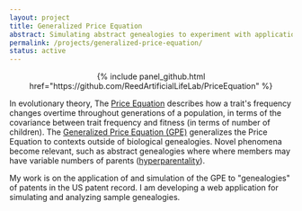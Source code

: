 ```yaml
---
layout: project
title: Generalized Price Equation
abstract: Simulating abstract genealogies to experiment with applications of the Generalized Price Equation for modeling hyperparental evolution.
permalink: /projects/generalized-price-equation/
status: active
---
```


<center>
{% include panel_github.html href="https://github.com/ReedArtificialLifeLab/PriceEquation" %}
</center>

In evolutionary theory, The [Price Equation](https://en.wikipedia.org/wiki/Price_equation) describes how a trait's frequency changes overtime throughout generations of a population, in terms of the covariance between trait frequency and fitness (in terms of number of children).
The [Generalized Price Equation (GPE)](https://www.biorxiv.org/content/10.1101/2020.03.19.999052v1) generalizes the Price Equation to contexts outside of biological genealogies.
Novel phenomena become relevant, such as abstract genealogies where where members may have variable numbers of parents ([hyperparentality](https://www.researchgate.net/publication/24006303_Generalization_of_the_Price_Equation_for_evolutionary_change)).

My work is on the application of and simulation of the GPE to "genealogies" of patents in the US patent record.
I am developing a web application for simulating and analyzing sample genealogies.
